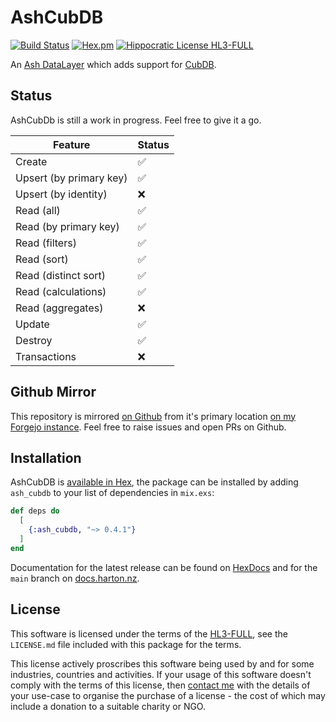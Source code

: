 # AshCubDB

[![Build Status](https://drone.harton.dev/api/badges/james/ash_cubdb/status.svg?ref=refs/heads/main)](https://drone.harton.dev/james/ash_cubdb)
[![Hex.pm](https://img.shields.io/hexpm/v/ash_cubdb.svg)](https://hex.pm/packages/ash_cubdb)
[![Hippocratic License HL3-FULL](https://img.shields.io/static/v1?label=Hippocratic%20License&message=HL3-FULL&labelColor=5e2751&color=bc8c3d)](https://firstdonoharm.dev/version/3/0/full.html)

An [Ash DataLayer](https://ash-hq.org/docs/module/ash/latest/ash-datalayer)
which adds support for [CubDB](https://hex.pm/packages/cubdb).

## Status

AshCubDb is still a work in progress. Feel free to give it a go.

| Feature                 | Status |
| ----------------------- | ------ |
| Create                  | ✅     |
| Upsert (by primary key) | ✅     |
| Upsert (by identity)    | ❌     |
| Read (all)              | ✅     |
| Read (by primary key)   | ✅     |
| Read (filters)          | ✅     |
| Read (sort)             | ✅     |
| Read (distinct sort)    | ✅     |
| Read (calculations)     | ✅     |
| Read (aggregates)       | ❌     |
| Update                  | ✅     |
| Destroy                 | ✅     |
| Transactions            | ❌     |

## Github Mirror

This repository is mirrored [on Github](https://github.com/jimsynz/ash_cubdb)
from it's primary location [on my Forgejo instance](https://harton.dev/james/ash_cubdb).
Feel free to raise issues and open PRs on Github.

## Installation

AshCubDB is [available in Hex](https://hex.pm/packages/ash_cubdb), the package can be installed
by adding `ash_cubdb` to your list of dependencies in `mix.exs`:

```elixir
def deps do
  [
    {:ash_cubdb, "~> 0.4.1"}
  ]
end
```

Documentation for the latest release can be found on
[HexDocs](https://hexdocs.pm/ash_cubdb) and for the `main` branch on
[docs.harton.nz](https://docs.harton.nz/james/ash_cubdb).

## License

This software is licensed under the terms of the
[HL3-FULL](https://firstdonoharm.dev), see the `LICENSE.md` file included with
this package for the terms.

This license actively proscribes this software being used by and for some
industries, countries and activities. If your usage of this software doesn't
comply with the terms of this license, then [contact me](mailto:james@harton.nz)
with the details of your use-case to organise the purchase of a license - the
cost of which may include a donation to a suitable charity or NGO.
